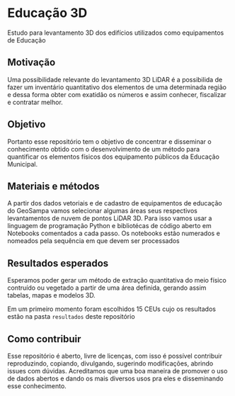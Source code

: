 # Educação 3D

Estudo para levantamento 3D dos edifícios utilizados como equipamentos de Educação

## Motivação

Uma possibilidade relevante do levantamento 3D LiDAR é a possibilida de fazer um inventário quantitativo dos elementos de uma determinada região e dessa forma obter com exatidão os números e assim conhecer, fiscalizar e contratar melhor.

## Objetivo

Portanto esse repositório tem o objetivo de concentrar e disseminar o conhecimento obtido com o desenvolvimento de um método para quantificar os elementos físicos dos equipamento públicos da Educação Municipal.

## Materiais e métodos

A partir dos dados vetoriais e de cadastro de equipamentos de educação do GeoSampa vamos selecionar algumas áreas seus respectivos levantamentos de nuvem de pontos LiDAR 3D. Para isso vamos usar a linguagem de programação Python e bibliotécas de código aberto em Notebooks comentados a cada passo. Os notebooks estão numerados e nomeados pela sequência em que devem ser processados

## Resultados esperados

Esperamos poder gerar um método de extração quantitativa do meio físico contruído ou vegetado a partir de uma área definida, gerando assim tabelas, mapas e modelos 3D.

Em um primeiro momento foram escolhidos 15 CEUs cujo os resultados estão na pasta `resultados` deste repositório

## Como contribuir

Esse repositório é aberto, livre de licenças, com isso é possível contribuir reproduzindo, copiando, divulgando, sugerindo modificações, abrindo issues com dúvidas. Acreditamos que uma boa maneira de promover o uso de dados abertos e dando os mais diversos usos pra eles e disseminando esse conhecimento.
